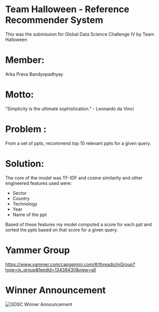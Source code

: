 <h1>Team Halloween - Reference Recommender System</h1>

This was the submission for Global Data Science Challenge IV by Team Halloween

<h1>Member:</h1>

Arka Prava Bandyopadhyay

<h1>Motto:</h1>

"Simplicity is the ultimate sophistication." - Leonardo da Vinci 

<h1>Problem : </h1>

From a set of ppts, recommend top 10 relevant ppts for a given query.

<h1>Solution:</h1>

The core of the model was TF-IDF and cosine similarity and other engineered features used were:
- Sector
- Country
- Technology
- Year
- Name of the ppt

Based of these features my model computed a score for each ppt and sorted the ppts based on that score for a given query.

<h1>Yammer Group</h1>

https://www.yammer.com/capgemini.com/#/threads/inGroup?type=in_group&feedId=13438430&view=all

<h1> Winner Announcement </h1>

![GDSC Winner Announcement](https://raw.githubusercontent.com/arkahome/Halloween_recommender_system/blob/master/Winner%20Announcement-%20GDSC.PNG)
